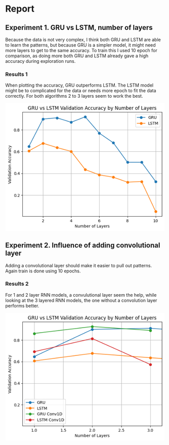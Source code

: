 # Report

## Experiment 1. GRU vs LSTM, number of layers

Because the data is not very complex, I think both GRU and LSTM are able to learn the patterns, but because GRU is a simpler model, it might need more layers to get to the same accuracy. To train this I used 10 epoch for comparison, as doing more both GRU and LSTM already gave a high accuracy during exploration runs.

### Results 1

When plotting the accuracy, GRU outperforms LSTM. The LSTM model might be to complicated for the data or needs more epoch to fit the data correctly. For both algorithms 2 to 3 layers seem to work the best.

![alt text](image.png)

## Experiment 2. Influence of adding convolutional layer

Adding a convolutional layer should make it easier to pull out patterns. Again train is done using 10 epochs.

### Results 2

For 1 and 2 layer RNN models, a convulutional layer seem the help, while looking at the 3 layered RNN models, the one without a convolution layer performs better.

![alt text](image-1.png)